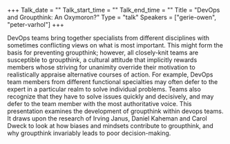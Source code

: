 +++
Talk_date = ""
Talk_start_time = ""
Talk_end_time = ""
Title = "DevOps and Groupthink: An Oxymoron?"
Type = "talk"
Speakers = ["gerie-owen", "peter-varhol"]
+++

DevOps teams bring together specialists from different disciplines with sometimes conflicting views on what is most important. This might form the basis for preventing groupthink; however, all closely-knit teams are susceptible to groupthink, a cultural attitude that implicitly rewards members whose striving for unanimity override their motivation to realistically appraise alternative courses of action. For example, DevOps team members from different functional specialties may often defer to the expert in a particular realm to solve individual problems. Teams also recognize that they have to solve issues quickly and decisively, and may defer to the team member with the most authoritative voice. This presentation examines the development of groupthink within devops teams. It draws upon the research of Irving Janus, Daniel Kaheman and Carol Dweck to look at how biases and mindsets contribute to groupthink, and why groupthink invariably leads to poor decision-making.
